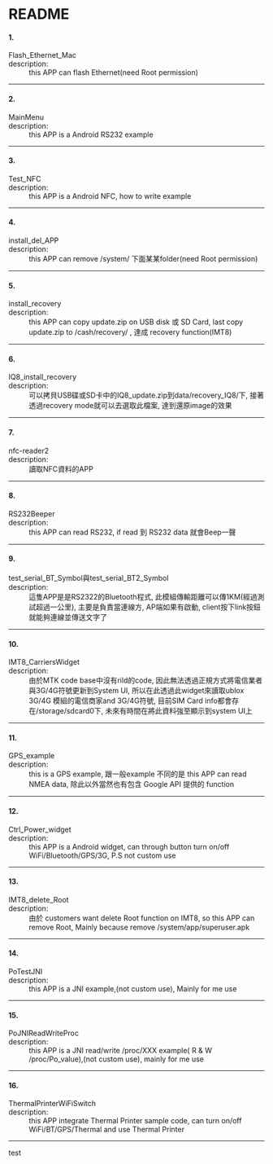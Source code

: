 # README
#### 1. 
<dl>
  <dt>Flash_Ethernet_Mac</dt> 
  <dt>description:</dt>
  <dd>this APP can flash Ethernet(need Root permission)</dd>
</dl>

---

#### 2. 
<dl>
  <dt>MainMenu<dt/>
  <dt>description:</dt>
  <dd>this APP is a Android RS232 example</dd>
</dl>

---

#### 3.
<dl>
  <dt>Test_NFC</dt>
  <dt>description:</dt>
  <dd>this APP is a Android NFC, how to write example</dd>
</dl>

---

#### 4.
<dl>
  <dt>install_del_APP</dt>
  <dt>description:</dt>
  <dd>this APP can remove /system/ 下面某某folder(need Root permission)<dd>
</dl>

---

#### 5.
<dl>
  <dt>install_recovery</dt>
  <dt>description:</dt>
  <dd>this APP can copy update.zip on USB disk 或 SD Card, last copy update.zip to /cash/recovery/ , 達成 recovery function(IMT8)</dd>
</dl>

---

#### 6.
<dl>
  <dt>IQ8_install_recovery</dt> 
  <dt>description:</dt>
  <dd>可以拷貝USB碟或SD卡中的IQ8_update.zip到data/recovery_IQ8/下, 接著透過recovery mode就可以去選取此檔案, 達到還原image的效果</dd>
</dl>

---

#### 7.
<dl>
  <dt>nfc-reader2</dt>
  <dt>description:</dt>
  <dd>讀取NFC資料的APP</dd>
</dl>

---

#### 8.
<dl>
  <dt>RS232Beeper</dt>
  <dt>description:</dt>
  <dd>this APP can read RS232, if read 到 RS232 data 就會Beep一聲</dd>
</dl>

---

#### 9.
<dl>
  <dt>test_serial_BT_Symbol與test_serial_BT2_Symbol</dt>
  <dt>description:</dt>
  <dd>這隻APP是是RS2322的Bluetooth程式, 此模組傳輸距離可以傳1KM(經過測試超過一公里), 主要是負責當連線方, AP端如果有啟動, client按下link按鈕就能夠連線並傳送文字了</dd>
</dl>

---

#### 10. 
<dl>
  <dt>IMT8_CarriersWidget</dt>
  <dt>description:</dt>
  <dd>由於MTK code base中沒有rild的code, 因此無法透過正規方式將電信業者與3G/4G符號更新到System UI, 所以在此透過此widget來讀取ublox 3G/4G 模組的電信商家and 3G/4G符號, 目前SIM Card info都會存在/storage/sdcard0下, 未來有時間在將此資料強至顯示到system UI上</dd>
</dl>

---

#### 11.
<dl>
  <dt>GPS_example</dt>
  <dt>description:</dt>
  <dd>this is a GPS example, 跟一般example 不同的是 this APP can read NMEA data, 除此以外當然也有包含 Google API 提供的 function</dd>
</dl>

---

#### 12.
<dl>
  <dt>Ctrl_Power_widget</dt>
  <dt>description:</dt>
  <dd>this APP is a Android widget, can through button turn on/off WiFi/Bluetooth/GPS/3G, P.S not custom use</dd>
</dl>

---

#### 13.
<dl>
  <dt>IMT8_delete_Root</dt>
  <dt>description:</dt>
  <dd>由於 customers want delete Root function on IMT8, so this APP can remove Root, Mainly because remove /system/app/superuser.apk</dd>
</dl>

---

#### 14.
<dl>
  <dt>PoTestJNI</dt>
  <dt>description:</dt>
  <dd>this APP is a JNI example,(not custom use), Mainly for me use</dd>
</dl>

---

#### 15.
<dl>
  <dt>PoJNIReadWriteProc</dt>
  <dt>description:</dt>
  <dd>this APP is a JNI read/write /proc/XXX example( R & W /proc/Po_value),(not custom use), mainly for me use</dd>
</dl>

---

#### 16.
<dl>
  <dt>ThermalPrinterWiFiSwitch</dt>
  <dt>description:</dt>
  <dd>this APP integrate Thermal Printer sample code, can turn on/off WiFi/BT/GPS/Thermal and use Thermal Printer</dd>
</dl>

---

test
